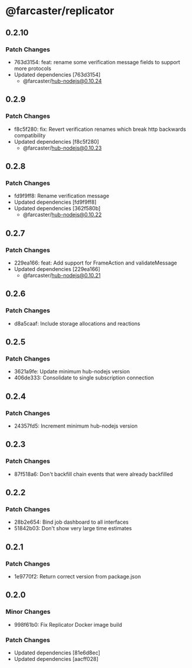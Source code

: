 # @farcaster/replicator

## 0.2.10

### Patch Changes

- 763d3154: feat: rename some verification message fields to support more protocols
- Updated dependencies [763d3154]
  - @farcaster/hub-nodejs@0.10.24

## 0.2.9

### Patch Changes

- f8c5f280: fix: Revert verification renames which break http backwards compatibility
- Updated dependencies [f8c5f280]
  - @farcaster/hub-nodejs@0.10.23

## 0.2.8

### Patch Changes

- fd9f9ff8: Rename verification message
- Updated dependencies [fd9f9ff8]
- Updated dependencies [362f580b]
  - @farcaster/hub-nodejs@0.10.22

## 0.2.7

### Patch Changes

- 229ea166: feat: Add support for FrameAction and validateMessage
- Updated dependencies [229ea166]
  - @farcaster/hub-nodejs@0.10.21

## 0.2.6

### Patch Changes

- d8a5caaf: Include storage allocations and reactions

## 0.2.5

### Patch Changes

- 3621a9fe: Update minimum hub-nodejs version
- 406de333: Consolidate to single subscription connection

## 0.2.4

### Patch Changes

- 24357fd5: Increment minimum hub-nodejs version

## 0.2.3

### Patch Changes

- 87f518a6: Don't backfill chain events that were already backfilled

## 0.2.2

### Patch Changes

- 28b2e654: Bind job dashboard to all interfaces
- 51842b03: Don't show very large time estimates

## 0.2.1

### Patch Changes

- 1e9770f2: Return correct version from package.json

## 0.2.0

### Minor Changes

- 998f61b0: Fix Replicator Docker image build

### Patch Changes

- Updated dependencies [81e6d8ec]
- Updated dependencies [aacff028]
